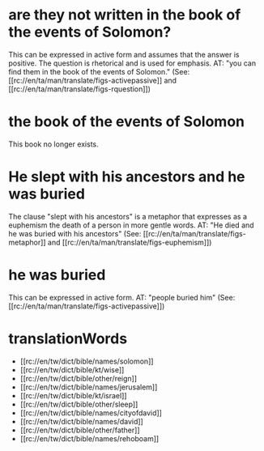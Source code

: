 # are they not written in the book of the events of Solomon?

This can be expressed in active form and assumes that the answer is positive. The question is rhetorical and is used for emphasis. AT: "you can find them in the book of the events of Solomon." (See: [[rc://en/ta/man/translate/figs-activepassive]] and [[rc://en/ta/man/translate/figs-rquestion]])

# the book of the events of Solomon

This book no longer exists.

# He slept with his ancestors and he was buried

The clause "slept with his ancestors" is a metaphor that expresses as a euphemism the death of a person in more gentle words. AT: "He died and he was buried with his ancestors" (See: [[rc://en/ta/man/translate/figs-metaphor]] and [[rc://en/ta/man/translate/figs-euphemism]])

# he was buried

This can be expressed in active form. AT: "people buried him" (See: [[rc://en/ta/man/translate/figs-activepassive]])

# translationWords

* [[rc://en/tw/dict/bible/names/solomon]]
* [[rc://en/tw/dict/bible/kt/wise]]
* [[rc://en/tw/dict/bible/other/reign]]
* [[rc://en/tw/dict/bible/names/jerusalem]]
* [[rc://en/tw/dict/bible/kt/israel]]
* [[rc://en/tw/dict/bible/other/sleep]]
* [[rc://en/tw/dict/bible/names/cityofdavid]]
* [[rc://en/tw/dict/bible/names/david]]
* [[rc://en/tw/dict/bible/other/father]]
* [[rc://en/tw/dict/bible/names/rehoboam]]